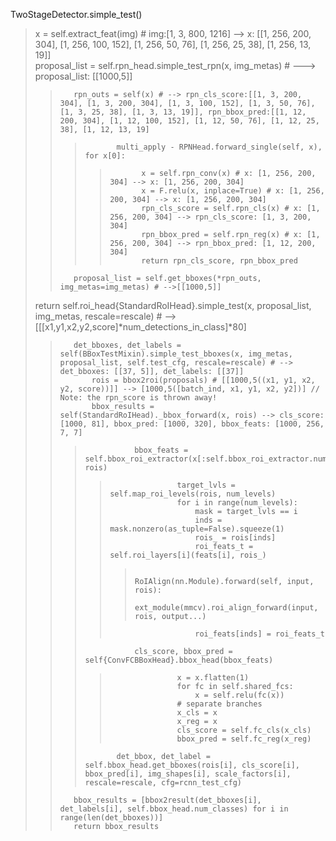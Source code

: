 
TwoStageDetector.simple_test()
>    x = self.extract_feat(img) # img:[1, 3, 800, 1216] --> x: [[1, 256, 200, 304], [1, 256, 100, 152], [1, 256, 50, 76], [1, 256, 25, 38], [1, 256, 13, 19]]    
>    proposal_list = self.rpn_head.simple_test_rpn(x, img_metas) # ---> proposal_list: [[1000,5]]
>>        rpn_outs = self(x) # --> rpn_cls_score:[[1, 3, 200, 304], [1, 3, 200, 304], [1, 3, 100, 152], [1, 3, 50, 76], [1, 3, 25, 38], [1, 3, 13, 19]], rpn_bbox_pred:[[1, 12, 200, 304], [1, 12, 100, 152], [1, 12, 50, 76], [1, 12, 25, 38], [1, 12, 13, 19]
>>>            multi_apply - RPNHead.forward_single(self, x), for x[0]:
>>>>            x = self.rpn_conv(x) # x: [1, 256, 200, 304] --> x: [1, 256, 200, 304]
>>>>            x = F.relu(x, inplace=True) # x: [1, 256, 200, 304] --> x: [1, 256, 200, 304]
>>>>            rpn_cls_score = self.rpn_cls(x) # x: [1, 256, 200, 304] --> rpn_cls_score: [1, 3, 200, 304] 
>>>>            rpn_bbox_pred = self.rpn_reg(x) # x: [1, 256, 200, 304] --> rpn_bbox_pred: [1, 12, 200, 304]
>>>>            return rpn_cls_score, rpn_bbox_pred
>>        proposal_list = self.get_bboxes(*rpn_outs, img_metas=img_metas) # -->[[1000,5]]
>   return self.roi_head{StandardRoIHead}.simple_test(x, proposal_list, img_metas, rescale=rescale) # --> [[[x1,y1,x2,y2,score]*num_detections_in_class]*80]
>>        det_bboxes, det_labels = self(BBoxTestMixin).simple_test_bboxes(x, img_metas, proposal_list, self.test_cfg, rescale=rescale) # --> det_bboxes: [[37, 5]], det_labels: [[37]]
>>            rois = bbox2roi(proposals) # [[1000,5((x1, y1, x2, y2, score))]] --> [1000,5([batch_ind, x1, y1, x2, y2])] // Note: the rpn_score is thrown away!
>>            bbox_results = self(StandardRoIHead)._bbox_forward(x, rois) --> cls_score: [1000, 81], bbox_pred: [1000, 320], bbox_feats: [1000, 256, 7, 7]
>>>                bbox_feats = self.bbox_roi_extractor(x[:self.bbox_roi_extractor.num_inputs], rois)
>>>>                    target_lvls = self.map_roi_levels(rois, num_levels)
>>>>                    for i in range(num_levels):
>>>>                        mask = target_lvls == i
>>>>                        inds = mask.nonzero(as_tuple=False).squeeze(1)
>>>>                        rois_ = rois[inds]
>>>>                        roi_feats_t = self.roi_layers[i](feats[i], rois_)
>>>>>                            RoIAlign(nn.Module).forward(self, input, rois):
>>>>>                            ext_module(mmcv).roi_align_forward(input, rois, output...)
>>>>                        roi_feats[inds] = roi_feats_t
>>>                cls_score, bbox_pred = self{ConvFCBBoxHead}.bbox_head(bbox_feats)
>>>>                    x = x.flatten(1)
>>>>                    for fc in self.shared_fcs:
>>>>                        x = self.relu(fc(x))
>>>>                    # separate branches
>>>>                    x_cls = x
>>>>                    x_reg = x
>>>>                    cls_score = self.fc_cls(x_cls) 
>>>>                    bbox_pred = self.fc_reg(x_reg) 
>>>            det_bbox, det_label = self.bbox_head.get_bboxes(rois[i], cls_score[i], bbox_pred[i], img_shapes[i], scale_factors[i], rescale=rescale, cfg=rcnn_test_cfg)
>>        bbox_results = [bbox2result(det_bboxes[i], det_labels[i], self.bbox_head.num_classes) for i in range(len(det_bboxes))]
>>        return bbox_results